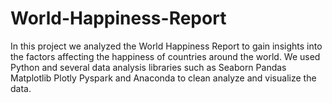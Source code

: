 # World-Happiness-Report


In this project we analyzed the World Happiness Report to gain insights into the factors affecting the happiness of countries around the world. We used Python and several data analysis libraries such as Seaborn Pandas Matplotlib Plotly Pyspark and Anaconda to clean analyze and visualize the data.
